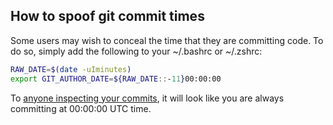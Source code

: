 ## How to spoof git commit times

Some users may wish to conceal the time that they are committing code. To do so, simply add the following to your ~/.bashrc or ~/.zshrc:

```bash
RAW_DATE=$(date -uIminutes)
export GIT_AUTHOR_DATE=${RAW_DATE::-11}00:00:00
```

To [anyone inspecting your commits](https://chainbulletin.com/satoshi-nakamoto-lived-in-london-while-working-on-bitcoin-heres-how-we-know), it will look like you are always committing at 00:00:00 UTC time.
